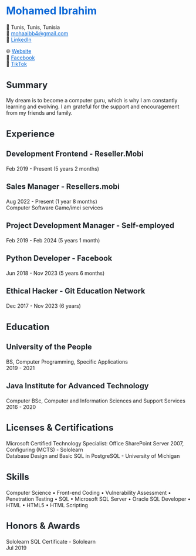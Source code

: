 # Mohamed Ibrahim

📍 Tunis, Tunis, Tunisia  
📧 mohaaibb4@gmail.com  
🔗 [LinkedIn](linkedin.com/in/mohamed-ibrahim-b0801010b)  

🌐 [Website](https://www.resellers.mobi/)  
📘 [Facebook](https://www.facebook.com/zwanski/)  
🎵 [TikTok](https://www.tiktok.com/@zwanski.m)

<style>
  /* Custom GitHub Profile Styling */

  /* Profile name */
  h1 {
    font-size: 28px;
    color: #0366d6; /* GitHub blue */
  }

  /* Contact info */
  ul {
    list-style-type: none;
    margin: 0;
    padding: 0;
  }

  /* Links */
  a {
    color: #0366d6; /* GitHub blue */
  }

  /* Experience section */
  h2 {
    font-size: 24px;
    color: #24292e; /* GitHub dark grey */
  }

  /* Education section */
  h3 {
    font-size: 20px;
    color: #24292e; /* GitHub dark grey */
  }

  /* Skills section */
  h4 {
    font-size: 18px;
    color: #24292e; /* GitHub dark grey */
  }

  /* Honors & Awards section */
  h5 {
    font-size: 16px;
    color: #24292e; /* GitHub dark grey */
  }
</style>

## Summary
My dream is to become a computer guru, which is why I am constantly learning and evolving. I am grateful for the support and encouragement from my friends and family.

## Experience
### Development Frontend - Reseller.Mobi
- Feb 2019 - Present (5 years 2 months)

### Sales Manager - Resellers.mobi
- Aug 2022 - Present (1 year 8 months)
- Computer Software Game/imei services

### Project Development Manager - Self-employed
- Feb 2019 - Feb 2024 (5 years 1 month)

### Python Developer - Facebook
- Jun 2018 - Nov 2023 (5 years 6 months)

### Ethical Hacker - Git Education Network
- Dec 2017 - Nov 2023 (6 years)

## Education
### University of the People
- BS, Computer Programming, Specific Applications
- 2019 - 2021

### Java Institute for Advanced Technology
- Computer BSc, Computer and Information Sciences and Support Services
- 2016 - 2020

## Licenses & Certifications
- Microsoft Certified Technology Specialist: Office SharePoint Server 2007, Configuring (MCTS) - Sololearn
- Database Design and Basic SQL in PostgreSQL - University of Michigan

## Skills
Computer Science • Front-end Coding • Vulnerability Assessment • Penetration Testing • SQL • Microsoft SQL Server • Oracle SQL Developer • HTML • HTML5 • HTML Scripting

## Honors & Awards
- Sololearn SQL Certificate - Sololearn
  - Jul 2019
